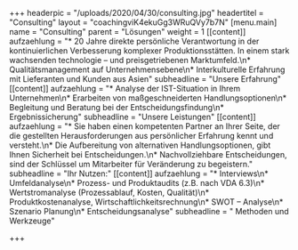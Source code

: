 +++
headerpic = "/uploads/2020/04/30/consulting.jpg"
headertitel = "Consulting"
layout = "coachingviK4ekuGg3WRuQVy7b7N"
[menu.main]
name = "Consulting"
parent = "Lösungen"
weight = 1
[[content]]
aufzaehlung = "* 20 Jahre direkte persönliche Verantwortung in der kontinuierlichen Verbesserung komplexer Produktionsstätten. In einem stark wachsenden technologie – und preisgetriebenen Marktumfeld.\n* Qualitätsmanagement auf Unternehmensebene\n* Interkulturelle Erfahrung mit Lieferanten und Kunden aus Asien"
subheadline = "Unsere Erfahrung"
[[content]]
aufzaehlung = "* Analyse der IST-Situation in Ihrem Unternehmen\n* Erarbeiten von maßgeschneiderten Handlungsoptionen\n* Begleitung und Beratung bei der Entscheidungsfindung\n* Ergebnissicherung"
subheadline = "Unsere Leistungen"
[[content]]
aufzaehlung = "* Sie haben einen kompetenten Partner an Ihrer Seite, der die gestellten Herausforderungen aus persönlicher Erfahrung kennt und versteht.\n* Die Aufbereitung von alternativen Handlungsoptionen, gibt Ihnen Sicherheit bei Entscheidungen.\n* Nachvollziehbare Entscheidungen, sind der Schlüssel um Mitarbeiter für Veränderung zu begeistern."
subheadline = "Ihr Nutzen:"
[[content]]
aufzaehlung = "* Interviews\n* Umfeldanalyse\n* Prozess- und Produktaudits (z.B. nach VDA 6.3)\n* Wertstromanalyse (Prozessablauf, Kosten, Qualität)\n* Produktkostenanalyse, Wirtschaftlichkeitsrechnung\n* SWOT – Analyse\n* Szenario Planung\n* Entscheidungsanalyse"
subheadline = " Methoden und Werkzeuge"

+++
